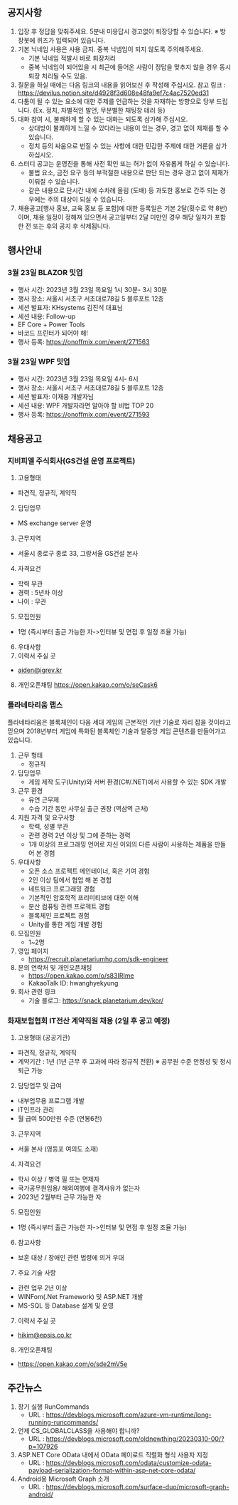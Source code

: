 ## 공지사항

1) 입장 후 정답을 맞춰주세요. 5분내 미응답시 경고없이 퇴장당할 수 있습니다. ※ 방장봇에 퀴즈가 입력되어 있습니다.
2) 기본 닉네임 사용은 사용 금지. 중복 닉넴임이 되지 않도록 주의해주세요.
   * 기본 닉네임 적발시  바로 퇴장처리
   * 중복 닉네임이 되어있을 시 최근에 들어온 사람이 정답을 맞추지 않을 경우 동시 퇴장 처리될 수도 있음.
3) 질문을 하실 때에는 다음 링크의 내용을 읽어보신 후 작성해 주십시오.
   참고 링크 : https://devilus.notion.site/d4928f3d608e48fa9ef7c4ac7520ed31
4) 다툼이 될 수 있는 요소에 대한 주제를 언급하는 것을 자재하는 방향으로 당부 드립니다.
   (Ex. 정치, 차별적인 발언, 무분별한 채팅창 테러 등)
5) 대화 참여 시, 불쾌하게 할 수 있는 대화는 되도록 삼가해 주십시오.
   * 상대방이 불쾌하게 느낄 수 있다라는 내용이 있는 경우, 경고 없이 제재를 할 수 있습니다.
   * 정치 등의 싸움으로 번질 수 있는 사항에 대한 민감한 주제에 대한 거론을 삼가하십시오.
6) 스터디 공고는 운영진을 통해 사전 확인 또는 허가 없이 자유롭게 하실 수 있습니다.
   * 불법 요소, 금전 요구 등의 부적절한 내용으로 판단 되는 경우 경고 없이 제재가 이뤄질 수 있습니다.
   * 같은 내용으로 단시간 내에 수차례 올림 (도배) 등 과도한 홍보로 간주 되는 경우에는 주의 대상이 되실 수 있습니다.
7) 채용공고[행사 홍보, 교육 홍보 등 포함]에 대한 등록일은 기본 2달(횟수로 약 8번)이며, 채용 일정이 정해져 있으면서 공고일부터 2달 미만인 경우 해당 일자가 포함한 전 또는 후의 공지 후 삭제됩니다.

## 행사안내

### 3월 23일 BLAZOR 밋업

* 행사 시간: 2023년 3월 23일 목요일 1시 30분- 3시 30분
* 행사 장소: 서울시 서초구 서초대로78길 5 블루포트 12층
* 세션 발표자: KHsystems 김진석 대표님
* 세션 내용: Follow-up
* EF Core + Power Tools
* 바코드 프린터가 되어야 해!
* 행사 등록: https://onoffmix.com/event/271563  

### 3월 23일 WPF 밋업

* 행사 시간: 2023년 3월 23일 목요일 4시- 6시
* 행사 장소: 서울시 서초구 서초대로78길 5 블루포트 12층
* 세션 발표자: 이재웅 개발자님
* 세션 내용: WPF 개발자라면 알아야 할 비법 TOP 20
* 행사 등록: https://onoffmix.com/event/271593 

## 채용공고

### 지비피엘 주식회사(GS건설 운영 프로젝트)

1. 고용형태
  * 파견직, 정규직, 계약직

2. 담당업무
  * MS exchange server 운영

3. 근무지역
  * 서울시 종로구 종로 33, 그랑서울 GS건설 본사

4. 자격요건
  * 학력 무관
  * 경력 : 5년차 이상
  * 나이 : 무관

5. 모집인원
  * 1명 (즉시부터 출근 가능한 자->인터뷰 및 면접 후 일정 조율 가능)

6. 우대사항
7. 이력서 주실 곳
  * aiden@igrev.kr

8. 개인오픈채팅
  https://open.kakao.com/o/seCask6

### 플라네타리움 랩스

플라네타리움은 블록체인이 다음 세대 게임의 근본적인 기반 기술로 자리 잡을 것이라고 믿으며 2018년부터 게임에 특화된 블록체인 기술과 탈중앙 게임 콘텐츠를 만들어가고 있습니다.

1. 근무 형태
   *  정규직
2. 담당업무
   * 게임 제작 도구(Unity)와 서버 환경(C#/.NET)에서 사용할 수 있는 SDK 개발
3. 근무 환경
   * 유연 근무제
   * 수습 기간 동안 사무실 출근 권장 (역삼역 근처)
4. 지원 자격 및 요구사항
   * 학력, 성별 무관
   * 관련 경력 2년 이상 및 그에 준하는 경력
   * 1개 이상의 프로그래밍 언어로 자신 이외의 다른 사람이 사용하는 제품을 만들어 본 경험
5. 우대사항
   * 오픈 소스 프로젝트 메인테이너, 혹은 기여 경험
   * 2인 이상 팀에서 협업 해 본 경험
   * 네트워크 프로그래밍 경험
   * 기본적인 암호학적 프리미티브에 대한 이해
   * 분산 컴퓨팅 관련 프로젝트 경험
   * 블록체인 프로젝트 경험
   * Unity를 통한 게임 개발 경험
6. 모집인원
   * 1~2명 
7. 영입 페이지
   * https://recruit.planetariumhq.com/sdk-engineer
8. 문의 연락처 및 개인오픈채팅 
   * https://open.kakao.com/o/s83IRIme
   * KakaoTalk ID: hwanghyekyung 
9. 회사 관련 링크 
   * 기술 블로그: https://snack.planetarium.dev/kor/

### 화재보험협회 IT전산 계약직원 채용 (2일 후 공고 예정)

1. 고용형태 (공공기관)
  * 파견직, 정규직, 계약직
  * 계약기간 : 1년 (1년 근무 후 고과에 따라 정규직 전환)
  ※ 공무원 수준 안정성 및 정시 퇴근 가능

2. 담당업무 및 급여
  * 내부업무용 프로그램 개발
  * IT인프라 관리
  * 월 급여 500만원 수준 (연봉6천)

3. 근무지역
  * 서울 본사 (영등포 여의도 소재)

4. 자격요건
  * 학사 이상 / 병역 필 또는 면제자
  * 국가공무원임용/ 해외여행에 결격사유가 없는자
  * 2023년 2월부터 근무 가능한 자

5. 모집인원
  * 1명 (즉시부터 출근 가능한 자->인터뷰 및 면접 후 일정 조율 가능)

6. 참고사항
  * 보훈 대상 / 장애인 관련 법령에 의거 우대

7. 주요 기술 사항
  * 관련 업무 2년 이상
  * WINFom(.Net Framework) 및 ASP.NET 개발
  * MS-SQL 등 Database 설계 및 운영

7. 이력서 주실 곳
  * hikim@epsis.co.kr 

8. 개인오픈채팅
  * https://open.kakao.com/o/sde2mV5e

## 주간뉴스

1. 장기 실행 RunCommands
   * URL : https://devblogs.microsoft.com/azure-vm-runtime/long-running-runcommands/
2. 언제 CS_GLOBALCLASS을 사용해야 합니까?
   * URL : https://devblogs.microsoft.com/oldnewthing/20230310-00/?p=107926
3. ASP.NET Core OData 내에서 OData 페이로드 직렬화 형식 사용자 지정
   * URL : https://devblogs.microsoft.com/odata/customize-odata-payload-serialization-format-within-asp-net-core-odata/
4. Android용 Microsoft Graph 소개
   * URL : https://devblogs.microsoft.com/surface-duo/microsoft-graph-android/